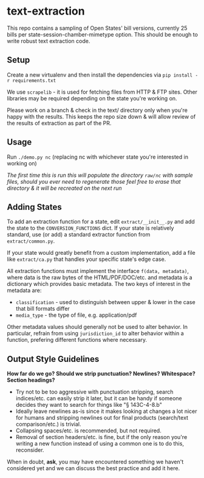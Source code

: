 # text-extraction

This repo contains a sampling of Open States' bill versions, currently 25 bills per state-session-chamber-mimetype option.  This should be enough to write robust text extraction code.

## Setup

Create a new virtualenv and then install the dependencies via `pip install -r requirements.txt`

We use ``scrapelib`` - it is used for fetching files from HTTP & FTP sites. Other libraries may be required depending on the state you're working on.

Please work on a branch & check in the text/ directory only when you're happy with the results.  This keeps the repo size down & will allow review of the results of extraction as part of the PR.

## Usage

Run ``./demo.py nc`` (replacing nc with whichever state you're interested in working on)

   *The first time this is run this will populate the directory ``raw/nc`` with sample files, should you ever need to regenerate those feel free to erase that directory & it will be recreated on the next run*
   
## Adding States

To add an extraction function for a state, edit ``extract/__init__.py`` and add the state to the ``CONVERSION_FUNCTIONS`` dict.  If your state is relatively standard, use (or add) a standard extractor function from ``extract/common.py``.  

If your state would greatly benefit from a custom implementation, add a file like ``extract/ca.py`` that handles your specific state's edge case.  

All extraction functions must implement the interface ``f(data, metadata)``, where data is the raw bytes of the HTML/PDF/DOC/etc. and metadata is a dictionary which provides basic metadata.  The two keys of interest in the metadata are: 
 
 * ``classification`` - used to distinguish between upper & lower in the case that bill formats differ
 * ``media_type`` - the type of file, e.g. application/pdf
 
Other metadata values should generally not be used to alter behavior.  In particular, refrain from using ``jurisdiction_id`` to alter behavior within a function, prefering different functions where necessary.


## Output Style Guidelines

**How far do we go? Should we strip punctuation? Newlines? Whitespace? Section headings?**

- Try not to be too aggressive with punctuation stripping, search indices/etc. can easily strip it later, but it can be handy if someone decides they want to search for things like "§ 143C-4-8.b"
- Ideally leave newlines as-is since it makes looking at changes a lot nicer for humans and stripping newlines out for final products (search/text comparison/etc.) is trivial. 
- Collapsing spaces/etc. is recommended, but not required.
- Removal of section headers/etc. is fine, but if the only reason you're writing a new function instead of using a common one is to do this, reconsider.

When in doubt, **ask**, you may have encountered something we haven't considered yet and we can discuss the best practice and add it here.
